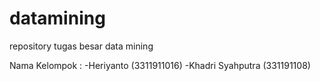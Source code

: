 # datamining
repository tugas besar data mining

Nama Kelompok :
-Heriyanto (3311911016)
-Khadri Syahputra (331191108)
